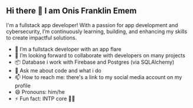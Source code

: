 ## Hi there 👋 I am Onis Franklin Emem

I'm a fullstack app developer! With a passion for app development and cybersecurity, I’m continuously learning, building, and enhancing my skills to create impactful solutions.

- 🌱 I’m a fullstack developer with an app flare
- 👯 I’m looking forward to collaborate with developers on many projects
- 📦 Database i work with Firebase and Postgres (via SQLAlchemy)
- 💬 Ask me about code and what i do
- 📫 How to reach me: there's a link to my social media account on my profile 
- 😄 Pronouns: him/he
- ⚡ Fun fact: INTP core 🐱‍💻
